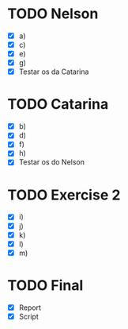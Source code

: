 # TODO Nelson
- [x] a)
- [x] c)
- [x] e)
- [x] g)
- [X] Testar os da Catarina

# TODO Catarina
- [X] b)
- [X] d)
- [X] f)
- [X] h)
- [X] Testar os do Nelson

# TODO Exercise 2
- [X] i)
- [X] j)
- [X] k)
- [X] l)
- [X] m)

# TODO Final
- [x] Report
- [x] Script
